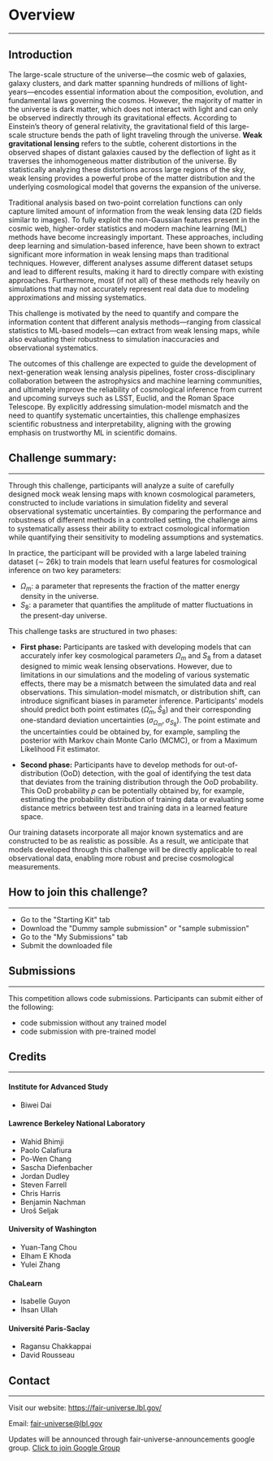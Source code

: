 # Overview 
*** 
## Introduction
The large-scale structure of the universe—the cosmic web of galaxies, galaxy clusters, and dark matter spanning hundreds of millions of light-years—encodes essential information about the composition, evolution, and fundamental laws governing the cosmos. However, the majority of matter in the universe is dark matter, which does not interact with light and can only be observed indirectly through its gravitational effects. According to Einstein’s theory of general relativity, the gravitational field of this large-scale structure bends the path of light traveling through the universe. **Weak gravitational lensing** refers to the subtle, coherent distortions in the observed shapes of distant galaxies caused by the deflection of light as it traverses the inhomogeneous matter distribution of the universe. By statistically analyzing these distortions across large regions of the sky, weak lensing provides a powerful probe of the matter distribution and the underlying cosmological model that governs the expansion of the universe.

Traditional analysis based on two-point correlation functions can only capture limited amount of information from the weak lensing data (2D fields similar to images). To fully exploit the non-Gaussian features present in the cosmic web, higher-order statistics and modern machine learning (ML) methods have become increasingly important. These approaches, including deep learning and simulation-based inference, have been shown to extract significant more information in weak lensing maps than traditional techniques. However, different analyses assume different dataset setups and lead to different results, making it hard to directly compare with existing approaches. Furthermore, most (if not all) of these methods rely heavily on simulations that may not accurately represent real data due to modeling approximations and missing systematics. 


This challenge is motivated by the need to quantify and compare the information content that different analysis methods—ranging from classical statistics to ML-based models—can extract from weak lensing maps, while also evaluating their robustness to simulation inaccuracies and observational systematics.



The outcomes of this challenge are expected to guide the development of next-generation weak lensing analysis pipelines, foster cross-disciplinary collaboration between the astrophysics and machine learning communities, and ultimately improve the reliability of cosmological inference from current and upcoming surveys such as LSST, Euclid, and the Roman Space Telescope. By explicitly addressing simulation-model mismatch and the need to quantify systematic uncertainties, this challenge emphasizes scientific robustness and interpretability, aligning with the growing emphasis on trustworthy ML in scientific domains.


## Challenge summary: 
***
Through this challenge, participants will analyze a suite of carefully designed mock weak lensing maps with known cosmological parameters, constructed to include variations in simulation fidelity and several observational systematic uncertainties. By comparing the performance and robustness of different methods in a controlled setting, the challenge aims to systematically assess their ability to extract cosmological information while quantifying their sensitivity to modeling assumptions and systematics.

In practice, the participant will be provided with a large labeled training dataset ($\sim$ 26k) to train models that learn useful features for cosmological inference on two key parameters:
- $\Omega_m$: a parameter that represents the fraction of the matter energy density in the universe.
- $S_8$: a parameter that quantifies the amplitude of matter fluctuations in the present-day universe.

This challenge tasks are structured in two phases:
- **First phase:** 
Participants are tasked with developing models that can accurately infer key cosmological parameters $\Omega_m$ and $S_8$ from a dataset designed to mimic weak lensing observations. However, due to limitations in our simulations and the modeling of various systematic effects, there may be a mismatch between the simulated data and real observations. This simulation-model mismatch, or distribution shift, can introduce significant biases in parameter inference. 
Participants' models should predict both point estimates $(\hat{\Omega}_m, \hat{S}_8)$ and their corresponding one-standard deviation uncertainties $(\sigma_{\Omega_m},\sigma_{S_8})$. 
The point estimate and the uncertainties could be obtained by, for example, sampling the posterior with Markov chain Monte Carlo (MCMC), or from a Maximum Likelihood Fit estimator. 

- **Second phase:** 
Participants have to develop methods for out-of-distribution (OoD) detection, with the goal of identifying the test data that deviates from the training distribution through the OoD probability. 
This OoD probability $p$ can be potentially obtained by, for example, estimating the probability distribution of training data or evaluating some distance metrics between test and training data in a learned feature space.

Our training datasets incorporate all major known systematics and are constructed to be as realistic as possible. As a result, we anticipate that models developed through this challenge will be directly applicable to real observational data, enabling more robust and precise cosmological measurements.


<!-- Each weak lensing map is constructed from three simulation boxes covering different redshift ranges, with different box sizes and resolutions. The priors over which cosmological parameters are samples are:

$0.06 < \Omega_m < 0.65$ and $0.662 < S_8 < 0.966$

Fix cosmological parameters: $h=0.7$, $\Omega_b=0.046$, $n_s=0.97$ (to the same as the HSC modck simulations).

### Largest box covering $z>1$ of size 1536 Mpc/h

This box uses the FastPM quasi N-body code with $1536^3$ particles and 0.5 Mpc/h force resolution and 15 times steps.

### Medium box covering $0.42<z<1$ of size 704 Mpc/h

This box uses the FastPM code with $2816^3$ particles and 0.125 Mpc/h force resolution and 60 time steps.

### Smallest box covering $z<0.42$ of size 320 Mpc/h

This simulation uses MP-Gadget and has $960^3$ particles with 0.03 Mpc/h force resolution with adaptive time steps.



There are 101 cosmologies in total. Each particle has an associated position and velocity, and is captured at 19 timessteps so is described by 6x19=114 Float32 numbers. The total number of particles in each box differs, and so the total size in each box is:

- 1536 Mpc/h box:  $3 \times 32~{\rm Bits} \times (1536^3~{\rm particles}) * (101~{\rm cosmologies}) * (16~{\rm Snapshots}) = 83.4~{\rm TB}$
- 704 Mpc/h box: $3 \times 32~{\rm Bits} \times (2816^3~{\rm particles}) * (101~{\rm cosmologies}) * (19~{\rm Snapshots}) = 1.2~{\rm TB}$
- 320 Mpc/h box: $3 \times 32~{\rm Bits} \times (960^3~{\rm particles}) * (101~{\rm cosmologies}) = 0.1~{\rm TB}$ -->


## How to join this challenge?
***
- Go to the "Starting Kit" tab
- Download the "Dummy sample submission" or "sample submission"
- Go to the "My Submissions" tab
- Submit the downloaded file
<!-- 
For more instructions feel free to checkout these [Tutorial Slides](https://fair-universe.lbl.gov/tutorials/HiggsML_Uncertainty_Challenge-Codabench_Tutorial.pdf)  -->


## Submissions
***
This competition allows code submissions. Participants can submit either of the following:
- code submission without any trained model
- code submission with pre-trained model

## Credits
***
#### Institute for Advanced Study
- Biwei Dai 

#### Lawrence Berkeley National Laboratory 
- Wahid Bhimji
- Paolo Calafiura
- Po-Wen Chang
- Sascha Diefenbacher
- Jordan Dudley
- Steven Farrell
- Chris Harris
- Benjamin Nachman
- Uroš Seljak 
<!-- - Ben Thorne -->


#### University of Washington
- Yuan-Tang Chou
- Elham E Khoda
- Yulei Zhang

#### ChaLearn
- Isabelle Guyon
- Ihsan Ullah

#### Université Paris-Saclay
- Ragansu Chakkappai
- David Rousseau



## Contact
***
Visit our website: https://fair-universe.lbl.gov/

Email: fair-universe@lbl.gov

Updates will be announced through fair-universe-announcements google group. [Click to join Google Group](https://groups.google.com/u/0/a/lbl.gov/g/Fair-Universe-Announcements/)